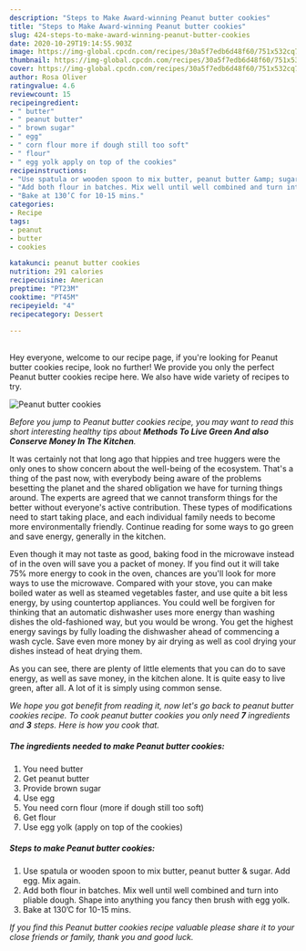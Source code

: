 ```yaml
---
description: "Steps to Make Award-winning Peanut butter cookies"
title: "Steps to Make Award-winning Peanut butter cookies"
slug: 424-steps-to-make-award-winning-peanut-butter-cookies
date: 2020-10-29T19:14:55.903Z
image: https://img-global.cpcdn.com/recipes/30a5f7edb6d48f60/751x532cq70/peanut-butter-cookies-recipe-main-photo.jpg
thumbnail: https://img-global.cpcdn.com/recipes/30a5f7edb6d48f60/751x532cq70/peanut-butter-cookies-recipe-main-photo.jpg
cover: https://img-global.cpcdn.com/recipes/30a5f7edb6d48f60/751x532cq70/peanut-butter-cookies-recipe-main-photo.jpg
author: Rosa Oliver
ratingvalue: 4.6
reviewcount: 15
recipeingredient:
- " butter"
- " peanut butter"
- " brown sugar"
- " egg"
- " corn flour more if dough still too soft"
- " flour"
- " egg yolk apply on top of the cookies"
recipeinstructions:
- "Use spatula or wooden spoon to mix butter, peanut butter &amp; sugar. Add egg. Mix again."
- "Add both flour in batches. Mix well until well combined and turn into pliable dough. Shape into anything you fancy then brush with egg yolk."
- "Bake at 130’C for 10-15 mins."
categories:
- Recipe
tags:
- peanut
- butter
- cookies

katakunci: peanut butter cookies 
nutrition: 291 calories
recipecuisine: American
preptime: "PT23M"
cooktime: "PT45M"
recipeyield: "4"
recipecategory: Dessert

---
```

<br>
Hey everyone, welcome to our recipe page, if you're looking for Peanut butter cookies recipe, look no further! We provide you only the perfect Peanut butter cookies recipe here. We also have wide variety of recipes to try.
<br>


![Peanut butter cookies](https://img-global.cpcdn.com/recipes/30a5f7edb6d48f60/751x532cq70/peanut-butter-cookies-recipe-main-photo.jpg)

<i>Before you jump to Peanut butter cookies recipe, you may want to read this short interesting healthy tips about 
<strong>Methods To Live Green And also Conserve Money In The Kitchen</strong>.</i>
</br>

It was certainly not that long ago that hippies and tree huggers were the only ones to show concern about the well-being of the ecosystem. That's a thing of the past now, with everybody being aware of the problems besetting the planet and the shared obligation we have for turning things around. The experts are agreed that we cannot transform things for the better without everyone's active contribution. These types of modifications need to start taking place, and each individual family needs to become more environmentally friendly. Continue reading for some ways to go green and save energy, generally in the kitchen.

Even though it may not taste as good, baking food in the microwave instead of in the oven will save you a packet of money. If you find out it will take 75% more energy to cook in the oven, chances are you'll look for more ways to use the microwave. Compared with your stove, you can make boiled water as well as steamed vegetables faster, and use quite a bit less energy, by using countertop appliances. You could well be forgiven for thinking that an automatic dishwasher uses more energy than washing dishes the old-fashioned way, but you would be wrong. You get the highest energy savings by fully loading the dishwasher ahead of commencing a wash cycle. Save even more money by air drying as well as cool drying your dishes instead of heat drying them.

As you can see, there are plenty of little elements that you can do to save energy, as well as save money, in the kitchen alone. It is quite easy to live green, after all. A lot of it is simply using common sense.


<i>We hope you got benefit from reading it, now let's go back to peanut butter cookies recipe. To cook peanut butter cookies you only need <strong>7</strong> ingredients and <strong>3</strong> steps. Here is how you cook that.
</i>

##### The ingredients needed to make Peanut butter cookies:

1. You need  butter
1. Get  peanut butter
1. Provide  brown sugar
1. Use  egg
1. You need  corn flour (more if dough still too soft)
1. Get  flour
1. Use  egg yolk (apply on top of the cookies)


##### Steps to make Peanut butter cookies:

1. Use spatula or wooden spoon to mix butter, peanut butter &amp; sugar. Add egg. Mix again.
1. Add both flour in batches. Mix well until well combined and turn into pliable dough. Shape into anything you fancy then brush with egg yolk.
1. Bake at 130’C for 10-15 mins.


<i>If you find this Peanut butter cookies recipe valuable please share it to your close friends or family, thank you and good luck.</i>
